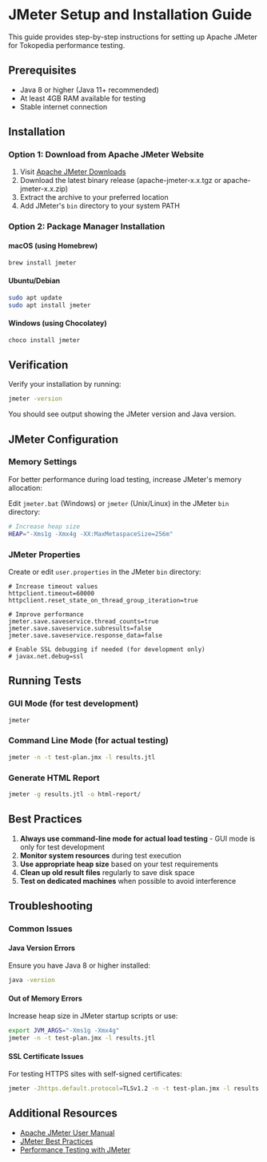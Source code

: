 # JMeter Setup and Installation Guide

This guide provides step-by-step instructions for setting up Apache JMeter for Tokopedia performance testing.

## Prerequisites

- Java 8 or higher (Java 11+ recommended)
- At least 4GB RAM available for testing
- Stable internet connection

## Installation

### Option 1: Download from Apache JMeter Website

1. Visit [Apache JMeter Downloads](https://jmeter.apache.org/download_jmeter.cgi)
2. Download the latest binary release (apache-jmeter-x.x.tgz or apache-jmeter-x.x.zip)
3. Extract the archive to your preferred location
4. Add JMeter's `bin` directory to your system PATH

### Option 2: Package Manager Installation

#### macOS (using Homebrew)
```bash
brew install jmeter
```

#### Ubuntu/Debian
```bash
sudo apt update
sudo apt install jmeter
```

#### Windows (using Chocolatey)
```bash
choco install jmeter
```

## Verification

Verify your installation by running:
```bash
jmeter -version
```

You should see output showing the JMeter version and Java version.

## JMeter Configuration

### Memory Settings

For better performance during load testing, increase JMeter's memory allocation:

Edit `jmeter.bat` (Windows) or `jmeter` (Unix/Linux) in the JMeter `bin` directory:

```bash
# Increase heap size
HEAP="-Xms1g -Xmx4g -XX:MaxMetaspaceSize=256m"
```

### JMeter Properties

Create or edit `user.properties` in the JMeter `bin` directory:

```properties
# Increase timeout values
httpclient.timeout=60000
httpclient.reset_state_on_thread_group_iteration=true

# Improve performance
jmeter.save.saveservice.thread_counts=true
jmeter.save.saveservice.subresults=false
jmeter.save.saveservice.response_data=false

# Enable SSL debugging if needed (for development only)
# javax.net.debug=ssl
```

## Running Tests

### GUI Mode (for test development)
```bash
jmeter
```

### Command Line Mode (for actual testing)
```bash
jmeter -n -t test-plan.jmx -l results.jtl
```

### Generate HTML Report
```bash
jmeter -g results.jtl -o html-report/
```

## Best Practices

1. **Always use command-line mode for actual load testing** - GUI mode is only for test development
2. **Monitor system resources** during test execution
3. **Use appropriate heap size** based on your test requirements
4. **Clean up old result files** regularly to save disk space
5. **Test on dedicated machines** when possible to avoid interference

## Troubleshooting

### Common Issues

#### Java Version Errors
Ensure you have Java 8 or higher installed:
```bash
java -version
```

#### Out of Memory Errors
Increase heap size in JMeter startup scripts or use:
```bash
export JVM_ARGS="-Xms1g -Xmx4g"
jmeter -n -t test-plan.jmx -l results.jtl
```

#### SSL Certificate Issues
For testing HTTPS sites with self-signed certificates:
```bash
jmeter -Jhttps.default.protocol=TLSv1.2 -n -t test-plan.jmx -l results.jtl
```

## Additional Resources

- [Apache JMeter User Manual](https://jmeter.apache.org/usermanual/index.html)
- [JMeter Best Practices](https://jmeter.apache.org/usermanual/best-practices.html)
- [Performance Testing with JMeter](https://jmeter.apache.org/usermanual/jmeter_distributed_testing_step_by_step.html)